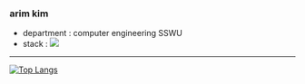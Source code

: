 ### arim kim 
* department : computer engineering SSWU
* stack : <img src="https://img.shields.io/badge/android Studio-#3DDC84?style=for-the-badge&logo=androidStudio&logoColor=white">
---------------
[![Top Langs](https://github-readme-stats.vercel.app/api/top-langs/?username=arim-kim&layout=compact&theme=radical&langs_count=4)](https://github.com/anuraghazra/github-readme-stats)

